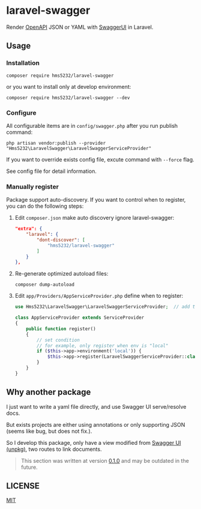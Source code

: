 # laravel-swagger
Render [OpenAPI](https://www.openapis.org/) JSON or YAML with [SwaggerUI](https://swagger.io/tools/swagger-ui/) in Laravel.

## Usage

### Installation

```shell
composer require hms5232/laravel-swagger
```

or you want to install only at develop environment:

```shell
composer require hms5232/laravel-swagger --dev
```

### Configure

All configurable items are in `config/swagger.php` after you run publish command:

```shell
php artisan vendor:publish --provider "Hms5232\LaravelSwagger\LaravelSwaggerServiceProvider"
```

If you want to override exists config file, excute command with `--force` flag.

See config file for detail information.

### Manually register

Package support auto-discovery. If you want to control when to register, you can do the following steps:

1. Edit `composer.json` make auto discovery ignore laravel-swagger:
    ```json
    "extra": {
        "laravel": {
            "dont-discover": [
                "hms5232/laravel-swagger"
            ]
        }
    },
    ```

2. Re-generate optimized autoload files:
    ```shell
    composer dump-autoload
    ```

3. Edit `app/Providers/AppServiceProvider.php` define when to register:
    ```php
    use Hms5232\LaravelSwagger\LaravelSwaggerServiceProvider;  // add this
    
    class AppServiceProvider extends ServiceProvider
    {
        public function register()
        {
            // set condition
            // for example, only register when env is "local"
            if ($this->app->environment('local')) {
                $this->app->register(LaravelSwaggerServiceProvider::class);  // register laravel-swagger
            }
        }
    }
    ```

## Why another package

I just want to write a yaml file directly, and use Swagger UI serve/resolve docs.

But exists projects are either using annotations or only supporting JSON (seems like bug, but does not fix.).

So I develop this package, only have a view modified from [Swagger UI (unpkg)](https://swagger.io/docs/open-source-tools/swagger-ui/usage/installation/#unpkg), two routes to link documents.

> This section was written at version [0.1.0](https://github.com/hms5232/laravel-swagger/releases/tag/v0.1.0) and may be outdated in the future.

## LICENSE

[MIT](LICENSE)
